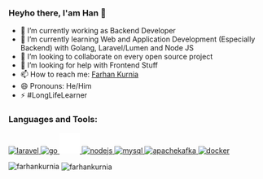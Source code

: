 ### Heyho there, I'am Han 👋
- 🔭 I’m currently working as Backend Developer
- 🌱 I’m currently learning Web and Application Development (Especially Backend) with Golang, Laravel/Lumen and Node JS
- 👯 I’m looking to collaborate on every open source project
- 🤔 I’m looking for help with Frontend Stuff 
- 📫 How to reach me: <a href="https://www.linkedin.com/in/farhan-kurnia/" target="_blank" rel="noreferrer">Farhan Kurnia </a> 
- 😄 Pronouns: He/Him
- ⚡ #LongLifeLearner


<!--
**FarhanKurnia/FarhanKurnia** is a ✨ _special_ ✨ repository because its `README.md` (this file) appears on your GitHub profile.

Here are some ideas to get you started:

- 🔭 I’m currently working on ...
- 🌱 I’m currently learning ...
- 👯 I’m looking to collaborate on ...
- 🤔 I’m looking for help with ...
- 💬 Ask me about ...
- 📫 How to reach me: ...
- 😄 Pronouns: ...
- ⚡ Fun fact: ...
-->

<h3 align="left">Languages and Tools:</h3>
<p align="left">
  <a href="https://laravel.com/" target="_blank" rel="noreferrer"> <img src="https://raw.githubusercontent.com/laravel/art/master/logo-lockup/5%20SVG/2%20CMYK/1%20Full%20Color/laravel-logolockup-cmyk-red.svg" alt="laravel" width="40" height="40"/> </a> 
  <a href="https://go.dev/" target="_blank" rel="noreferrer"> <img src="https://go.dev/images/go-logo-white.svg" alt="go" width="40" height="40"/> </a> 
  <a href="https://expressjs.com/" target="_blank" rel="noreferrer"> <img src="https://raw.githubusercontent.com/expressjs/expressjs.com/refs/heads/gh-pages/images/brand/logo-dark.svg" alt="express" width="40" height="40"/> </a> 
  <a href="https://nodejs.org/en" target="_blank" rel="noreferrer"> <img src="https://avatars.githubusercontent.com/u/9950313?s=200&v=4" alt="nodejs" width="40" height="40"/> </a> 
  <a href="https://www.mysql.com/" target="_blank" rel="noreferrer"> <img src="https://www.svgrepo.com/show/303251/mysql-logo.svg" alt="mysql" width="40" height="40"/> </a> 
  <a href="https://kafka.apache.org/" target="_blank" rel="noreferrer"> <img src="https://upload.wikimedia.org/wikipedia/commons/0/01/Apache_Kafka_logo.svg" alt="apachekafka" width="40" height="40"/> </a> 
  <a href="https://www.docker.com/" target="_blank" rel="noreferrer"> <img src="https://www.docker.com/app/uploads/2023/08/logo-guide-logos-1.svg" alt="docker" width="40" height="40"/> </a> 
</p>

<!-- <p><img align="left" src="https://github-readme-stats.vercel.app/api/top-langs?username=farhankurnia&show_icons=true&locale=en&layout=compact" alt="farhankurnia" /></p> -->
<p><img align="left" src="https://github-readme-stats.vercel.app/api/top-langs?username=farhankurnia&layout=donut&locale=en&langs_count=8" alt="farhankurnia" /></p>

<p>&nbsp;<img align="center" src="https://github-readme-stats.vercel.app/api?username=farhankurnia&show_icons=false&rank_icon=github&locale=en" alt="farhankurnia" /></p>
